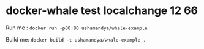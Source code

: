 # docker-whale test localchange 12 66

Run me : `docker run -p80:80 ushamandya/whale-example`

Build me: `docker build -t ushamandya/whale-example .`
